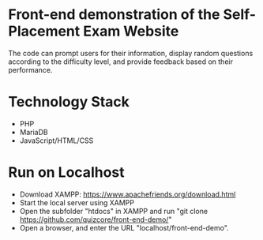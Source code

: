 # Front-end demonstration of the Self-Placement Exam Website
The code can prompt users for their information, display random questions according to the difficulty level, and provide feedback based on their performance.

# Technology Stack
* PHP
* MariaDB
* JavaScript/HTML/CSS

# Run on Localhost
* Download XAMPP: https://www.apachefriends.org/download.html
* Start the local server using XAMPP
* Open the subfolder "htdocs" in XAMPP and run "git clone https://github.com/quizcore/front-end-demo/"
* Open a browser, and enter the URL "localhost/front-end-demo".
